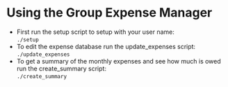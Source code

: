 # Using the Group Expense Manager
* First run the setup script to setup with your user name:\
  ```./setup```
* To edit the expense database run the update_expenses script:\
  ```./update_expenses```
* To get a summary of the monthly expenses and see how much is owed run the create_summary script:\
  ```./create_summary```
